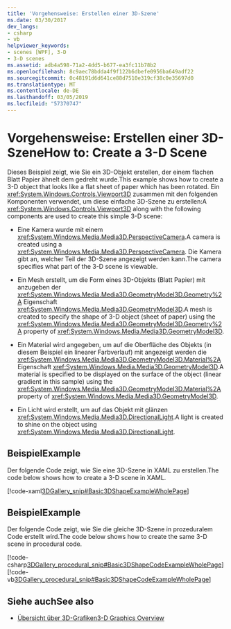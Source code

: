 ```yaml
---
title: 'Vorgehensweise: Erstellen einer 3D-Szene'
ms.date: 03/30/2017
dev_langs:
- csharp
- vb
helpviewer_keywords:
- scenes [WPF], 3-D
- 3-D scenes
ms.assetid: adb4a598-71a2-4dd5-b677-ea3fc11b78b2
ms.openlocfilehash: 8c9aec78bdda4f9f122b6dbefe0956ba649adf22
ms.sourcegitcommit: 0c48191d6d641ce88d7510e319cf38c0e35697d0
ms.translationtype: MT
ms.contentlocale: de-DE
ms.lasthandoff: 03/05/2019
ms.locfileid: "57370747"
---
```

# <a name="how-to-create-a-3-d-scene"></a><span data-ttu-id="99fb0-102">Vorgehensweise: Erstellen einer 3D-Szene</span><span class="sxs-lookup"><span data-stu-id="99fb0-102">How to: Create a 3-D Scene</span></span>
<span data-ttu-id="99fb0-103">Dieses Beispiel zeigt, wie Sie ein 3D-Objekt erstellen, der einem flachen Blatt Papier ähnelt dem gedreht wurde.</span><span class="sxs-lookup"><span data-stu-id="99fb0-103">This example shows how to create a 3-D object that looks like a flat sheet of paper which has been rotated.</span></span> <span data-ttu-id="99fb0-104">Ein <xref:System.Windows.Controls.Viewport3D> zusammen mit den folgenden Komponenten verwendet, um diese einfache 3D-Szene zu erstellen:</span><span class="sxs-lookup"><span data-stu-id="99fb0-104">A <xref:System.Windows.Controls.Viewport3D> along with the following components are used to create this simple 3-D scene:</span></span>  
  
-   <span data-ttu-id="99fb0-105">Eine Kamera wurde mit einem <xref:System.Windows.Media.Media3D.PerspectiveCamera>.</span><span class="sxs-lookup"><span data-stu-id="99fb0-105">A camera is created using a <xref:System.Windows.Media.Media3D.PerspectiveCamera>.</span></span> <span data-ttu-id="99fb0-106">Die Kamera gibt an, welcher Teil der 3D-Szene angezeigt werden kann.</span><span class="sxs-lookup"><span data-stu-id="99fb0-106">The camera specifies what part of the 3-D scene is viewable.</span></span>  
  
-   <span data-ttu-id="99fb0-107">Ein Mesh erstellt, um die Form eines 3D-Objekts (Blatt Papier) mit anzugeben der <xref:System.Windows.Media.Media3D.GeometryModel3D.Geometry%2A> Eigenschaft <xref:System.Windows.Media.Media3D.GeometryModel3D>.</span><span class="sxs-lookup"><span data-stu-id="99fb0-107">A mesh is created to specify the shape of 3-D object (sheet of paper) using the <xref:System.Windows.Media.Media3D.GeometryModel3D.Geometry%2A> property of <xref:System.Windows.Media.Media3D.GeometryModel3D>.</span></span>  
  
-   <span data-ttu-id="99fb0-108">Ein Material wird angegeben, um auf die Oberfläche des Objekts (in diesem Beispiel ein linearer Farbverlauf) mit angezeigt werden die <xref:System.Windows.Media.Media3D.GeometryModel3D.Material%2A> Eigenschaft <xref:System.Windows.Media.Media3D.GeometryModel3D>.</span><span class="sxs-lookup"><span data-stu-id="99fb0-108">A material is specified to be displayed on the surface of the object (linear gradient in this sample) using the <xref:System.Windows.Media.Media3D.GeometryModel3D.Material%2A> property of <xref:System.Windows.Media.Media3D.GeometryModel3D>.</span></span>  
  
-   <span data-ttu-id="99fb0-109">Ein Licht wird erstellt, um auf das Objekt mit glänzen <xref:System.Windows.Media.Media3D.DirectionalLight>.</span><span class="sxs-lookup"><span data-stu-id="99fb0-109">A light is created to shine on the object using <xref:System.Windows.Media.Media3D.DirectionalLight>.</span></span>  
  
## <a name="example"></a><span data-ttu-id="99fb0-110">Beispiel</span><span class="sxs-lookup"><span data-stu-id="99fb0-110">Example</span></span>  
 <span data-ttu-id="99fb0-111">Der folgende Code zeigt, wie Sie eine 3D-Szene in XAML zu erstellen.</span><span class="sxs-lookup"><span data-stu-id="99fb0-111">The code below shows how to create a 3-D scene in XAML.</span></span>  
  
 [!code-xaml[3DGallery_snip#Basic3DShapeExampleWholePage](~/samples/snippets/csharp/VS_Snippets_Wpf/3DGallery_snip/CS/Basic3DShapeExample.xaml#basic3dshapeexamplewholepage)]  
  
## <a name="example"></a><span data-ttu-id="99fb0-112">Beispiel</span><span class="sxs-lookup"><span data-stu-id="99fb0-112">Example</span></span>  
 <span data-ttu-id="99fb0-113">Der folgende Code zeigt, wie Sie die gleiche 3D-Szene in prozeduralem Code erstellt wird.</span><span class="sxs-lookup"><span data-stu-id="99fb0-113">The code below shows how to create the same 3-D scene in procedural code.</span></span>  
  
 [!code-csharp[3DGallery_procedural_snip#Basic3DShapeCodeExampleWholePage](~/samples/snippets/csharp/VS_Snippets_Wpf/3DGallery_procedural_snip/CSharp/Basic3DShapeExample.cs#basic3dshapecodeexamplewholepage)]
 [!code-vb[3DGallery_procedural_snip#Basic3DShapeCodeExampleWholePage](~/samples/snippets/visualbasic/VS_Snippets_Wpf/3DGallery_procedural_snip/visualbasic/basic3dshapeexample.vb#basic3dshapecodeexamplewholepage)]  
  
## <a name="see-also"></a><span data-ttu-id="99fb0-114">Siehe auch</span><span class="sxs-lookup"><span data-stu-id="99fb0-114">See also</span></span>
- [<span data-ttu-id="99fb0-115">Übersicht über 3D-Grafiken</span><span class="sxs-lookup"><span data-stu-id="99fb0-115">3-D Graphics Overview</span></span>](3-d-graphics-overview.md)
